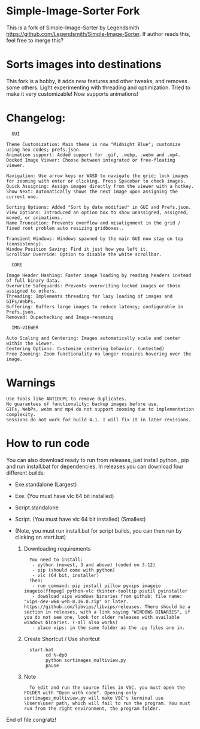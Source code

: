 # Simple-Image-Sorter Fork
This is a fork of Simple-Image-Sorter by Legendsmith https://github.com/Legendsmith/Simple-Image-Sorter. If author reads this, feel free to merge this?

# Sorts images into destinations #
This fork is a hobby, it adds new features and other tweaks, and removes some others. Light experimenting with threading and optimization. Tried to make it very customizable! Now supports animations!

# Changelog: #

      GUI

    Theme Customization: Main theme is now "Midnight Blue"; customize using hex codes; prefs.json.
    Animation support: Added support for .gif, .webp, .webm and .mp4.
    Docked Image Viewer: Choose between integrated or free-floating viewer.

    Navigation: Use arrow keys or WASD to navigate the grid; lock images for zooming with enter or clicking. Press Spacebar to check images.
    Quick Assigning: Assign images directly from the viewer with a hotkey.
    Show Next: Automatically shows the next image upon assigning the current one.

    Sorting Options: Added "Sort by date modified" in GUI and Prefs.json.
    View Options: Introduced an option box to show unassigned, assigned, moved, or animations.
    Name Truncation: Prevents overflow and misalignment in the grid / fixed root problem auto resizing gridboxes..
    
    Transient Windows: Windows spawned by the main GUI now stay on top (consistency).
    Window Position Saving: Find it just how you left it.
    Scrollbar Override: Option to disable the white scrollbar.

      CORE

    Image Header Hashing: Faster image loading by reading headers instead of full binary data.
    Overwrite Safeguards: Prevents overwriting locked images or those assigned to others.
    Threading: Implements threading for lazy loading of images and GIFs/WebPs.
    Buffering: Buffers large images to reduce latency; configurable in Prefs.json.
    Removed: Dupechecking and Image-renaming

      IMG-VIEWER

    Auto Scaling and Centering: Images automatically scale and center within the viewer.
    Centering Options: Customize centering behavior. (untested)
    Free Zooming: Zoom functionality no longer requires hovering over the image.

# Warnings #

    Use tools like ANTIDUPL to remove duplicates.
    No guarantees of functionality; backup images before use.
    GIFs, WebPs, webm and mp4 do not support zooming due to implementation complexity.
    Sessions do not work for build 4.1. I will fix it in later revisions.

# How to run code #
 You can also download ready to run from releases, just install python , pip and run install.bat for dependencies.
 In releases you can download four different builds:
 - Exe.standalone (Largest)
 - Exe. (You must have vlc 64 bit installed)
 - Script.standalone
 - Script. (You must have vlc 64 bit installed) (Smallest)
 - (Note, you must run install.bat for script builds, you can then run by clicking on start.bat)

   1. Downloading requirements
      
            You need to install:
             - python (newest, 3 and above) (coded on 3.12)
             - pip (should come with python)
             - vlc (64 bit, installer)
            Then:
             - run command: pip install pillow pyvips imageio imageio[ffmpeg] python-vlc tkinter-tooltip psutil pyinstaller
             - download vips windows binaries from github: file name: "vips-dev-w64-web-8.16.0.zip" or later. https://github.com/libvips/libvips/releases. There should be a section in releases, with a link saying "WINDOWS BINARIES", if you do not see one, look for older releases with available windows binaries. (-all also works)
             - place vips: in the same folder as the .py files are in.
      
   3. Create Shortcut / Use shortcut
      
            start.bat
                  cd %~dp0
                  python sortimages_multiview.py
                  pause
   3. Note

            To edit and run the source files in VSC, you must open the FOLDER with "Open with code". Opening only sortimages_multiview.py will make VSC's terminal use \Users\user path, which will fail to run the program. You must run from the right environment, the program folder.
      
      
End of file congratz!
